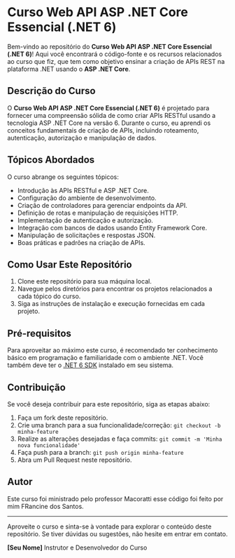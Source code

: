 # Curso Web API ASP .NET Core Essencial (.NET 6)

Bem-vindo ao repositório do **Curso Web API ASP .NET Core Essencial (.NET 6)**! Aqui você encontrará o código-fonte e os recursos relacionados ao curso que fiz, que tem como objetivo ensinar a criação de APIs REST na plataforma .NET usando o **ASP .NET Core**.

## Descrição do Curso

O **Curso Web API ASP .NET Core Essencial (.NET 6)** é projetado para fornecer uma compreensão sólida de como criar APIs RESTful usando a tecnologia ASP .NET Core na versão 6. Durante o curso, eu aprendi os conceitos fundamentais de criação de APIs, incluindo roteamento, autenticação, autorização e manipulação de dados.

## Tópicos Abordados

O curso abrange os seguintes tópicos:

- Introdução às APIs RESTful e ASP .NET Core.
- Configuração do ambiente de desenvolvimento.
- Criação de controladores para gerenciar endpoints da API.
- Definição de rotas e manipulação de requisições HTTP.
- Implementação de autenticação e autorização.
- Integração com bancos de dados usando Entity Framework Core.
- Manipulação de solicitações e respostas JSON.
- Boas práticas e padrões na criação de APIs.

## Como Usar Este Repositório

1. Clone este repositório para sua máquina local.
2. Navegue pelos diretórios para encontrar os projetos relacionados a cada tópico do curso.
3. Siga as instruções de instalação e execução fornecidas em cada projeto.

## Pré-requisitos

Para aproveitar ao máximo este curso, é recomendado ter conhecimento básico em programação e familiaridade com o ambiente .NET. Você também deve ter o [.NET 6 SDK](https://dotnet.microsoft.com/download/dotnet/6.0) instalado em seu sistema.

## Contribuição

Se você deseja contribuir para este repositório, siga as etapas abaixo:

1. Faça um fork deste repositório.
2. Crie uma branch para a sua funcionalidade/correção: `git checkout -b minha-feature`
3. Realize as alterações desejadas e faça commits: `git commit -m 'Minha nova funcionalidade'`
4. Faça push para a branch: `git push origin minha-feature`
5. Abra um Pull Request neste repositório.

## Autor

Este curso foi ministrado pelo professor Macoratti esse código foi feito por mim FRancine dos Santos.



---

Aproveite o curso e sinta-se à vontade para explorar o conteúdo deste repositório. Se tiver dúvidas ou sugestões, não hesite em entrar em contato.

**[Seu Nome]**
Instrutor e Desenvolvedor do Curso
